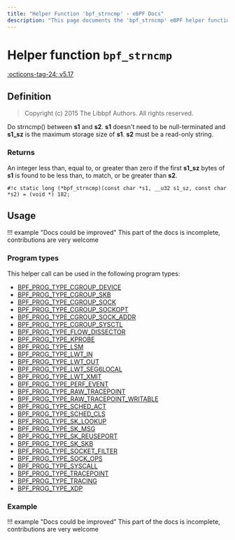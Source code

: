 ```yaml
---
title: "Helper Function 'bpf_strncmp' - eBPF Docs"
description: "This page documents the 'bpf_strncmp' eBPF helper function, including its defintion, usage, program types that can use it, and examples."
---
```

# Helper function `bpf_strncmp`

<!-- [FEATURE_TAG](bpf_strncmp) -->
[:octicons-tag-24: v5.17](https://github.com/torvalds/linux/commit/c5fb19937455095573a19ddcbff32e993ed10e35)
<!-- [/FEATURE_TAG] -->

## Definition

> Copyright (c) 2015 The Libbpf Authors. All rights reserved.


<!-- [HELPER_FUNC_DEF] -->
Do strncmp() between **s1** and **s2**. **s1** doesn't need to be null-terminated and **s1_sz** is the maximum storage size of **s1**. **s2** must be a read-only string.

### Returns

An integer less than, equal to, or greater than zero if the first **s1_sz** bytes of **s1** is found to be less than, to match, or be greater than **s2**.

`#!c static long (*bpf_strncmp)(const char *s1, __u32 s1_sz, const char *s2) = (void *) 182;`
<!-- [/HELPER_FUNC_DEF] -->

## Usage

!!! example "Docs could be improved"
    This part of the docs is incomplete, contributions are very welcome

### Program types

This helper call can be used in the following program types:

<!-- DO NOT EDIT MANUALLY -->
<!-- [HELPER_FUNC_PROG_REF] -->
 * [BPF_PROG_TYPE_CGROUP_DEVICE](../program-type/BPF_PROG_TYPE_CGROUP_DEVICE.md)
 * [BPF_PROG_TYPE_CGROUP_SKB](../program-type/BPF_PROG_TYPE_CGROUP_SKB.md)
 * [BPF_PROG_TYPE_CGROUP_SOCK](../program-type/BPF_PROG_TYPE_CGROUP_SOCK.md)
 * [BPF_PROG_TYPE_CGROUP_SOCKOPT](../program-type/BPF_PROG_TYPE_CGROUP_SOCKOPT.md)
 * [BPF_PROG_TYPE_CGROUP_SOCK_ADDR](../program-type/BPF_PROG_TYPE_CGROUP_SOCK_ADDR.md)
 * [BPF_PROG_TYPE_CGROUP_SYSCTL](../program-type/BPF_PROG_TYPE_CGROUP_SYSCTL.md)
 * [BPF_PROG_TYPE_FLOW_DISSECTOR](../program-type/BPF_PROG_TYPE_FLOW_DISSECTOR.md)
 * [BPF_PROG_TYPE_KPROBE](../program-type/BPF_PROG_TYPE_KPROBE.md)
 * [BPF_PROG_TYPE_LSM](../program-type/BPF_PROG_TYPE_LSM.md)
 * [BPF_PROG_TYPE_LWT_IN](../program-type/BPF_PROG_TYPE_LWT_IN.md)
 * [BPF_PROG_TYPE_LWT_OUT](../program-type/BPF_PROG_TYPE_LWT_OUT.md)
 * [BPF_PROG_TYPE_LWT_SEG6LOCAL](../program-type/BPF_PROG_TYPE_LWT_SEG6LOCAL.md)
 * [BPF_PROG_TYPE_LWT_XMIT](../program-type/BPF_PROG_TYPE_LWT_XMIT.md)
 * [BPF_PROG_TYPE_PERF_EVENT](../program-type/BPF_PROG_TYPE_PERF_EVENT.md)
 * [BPF_PROG_TYPE_RAW_TRACEPOINT](../program-type/BPF_PROG_TYPE_RAW_TRACEPOINT.md)
 * [BPF_PROG_TYPE_RAW_TRACEPOINT_WRITABLE](../program-type/BPF_PROG_TYPE_RAW_TRACEPOINT_WRITABLE.md)
 * [BPF_PROG_TYPE_SCHED_ACT](../program-type/BPF_PROG_TYPE_SCHED_ACT.md)
 * [BPF_PROG_TYPE_SCHED_CLS](../program-type/BPF_PROG_TYPE_SCHED_CLS.md)
 * [BPF_PROG_TYPE_SK_LOOKUP](../program-type/BPF_PROG_TYPE_SK_LOOKUP.md)
 * [BPF_PROG_TYPE_SK_MSG](../program-type/BPF_PROG_TYPE_SK_MSG.md)
 * [BPF_PROG_TYPE_SK_REUSEPORT](../program-type/BPF_PROG_TYPE_SK_REUSEPORT.md)
 * [BPF_PROG_TYPE_SK_SKB](../program-type/BPF_PROG_TYPE_SK_SKB.md)
 * [BPF_PROG_TYPE_SOCKET_FILTER](../program-type/BPF_PROG_TYPE_SOCKET_FILTER.md)
 * [BPF_PROG_TYPE_SOCK_OPS](../program-type/BPF_PROG_TYPE_SOCK_OPS.md)
 * [BPF_PROG_TYPE_SYSCALL](../program-type/BPF_PROG_TYPE_SYSCALL.md)
 * [BPF_PROG_TYPE_TRACEPOINT](../program-type/BPF_PROG_TYPE_TRACEPOINT.md)
 * [BPF_PROG_TYPE_TRACING](../program-type/BPF_PROG_TYPE_TRACING.md)
 * [BPF_PROG_TYPE_XDP](../program-type/BPF_PROG_TYPE_XDP.md)
<!-- [/HELPER_FUNC_PROG_REF] -->

### Example

!!! example "Docs could be improved"
    This part of the docs is incomplete, contributions are very welcome
